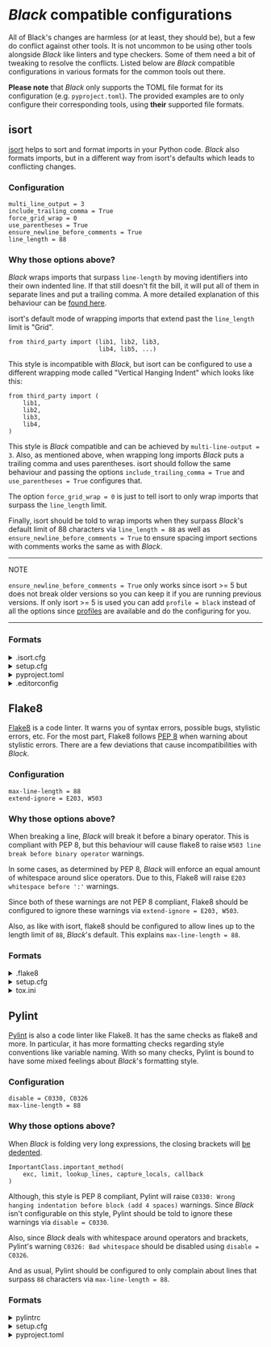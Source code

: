 # _Black_ compatible configurations

All of Black's changes are harmless (or at least, they should be), but a few do conflict
against other tools. It is not uncommon to be using other tools alongside _Black_ like
linters and type checkers. Some of them need a bit of tweaking to resolve the conflicts.
Listed below are _Black_ compatible configurations in various formats for the common
tools out there.

**Please note** that _Black_ only supports the TOML file format for its configuration
(e.g. `pyproject.toml`). The provided examples are to only configure their corresponding
tools, using **their** supported file formats.

## isort

[isort](https://pypi.org/p/isort/) helps to sort and format imports in your Python code.
_Black_ also formats imports, but in a different way from isort's defaults which leads
to conflicting changes.

### Configuration

```
multi_line_output = 3
include_trailing_comma = True
force_grid_wrap = 0
use_parentheses = True
ensure_newline_before_comments = True
line_length = 88
```

### Why those options above?

_Black_ wraps imports that surpass `line-length` by moving identifiers into their own
indented line. If that still doesn't fit the bill, it will put all of them in separate
lines and put a trailing comma. A more detailed explanation of this behaviour can be
[found here](https://github.com/psf/black#how-black-wraps-lines).

isort's default mode of wrapping imports that extend past the `line_length` limit is
"Grid".

```py3
from third_party import (lib1, lib2, lib3,
                         lib4, lib5, ...)
```

This style is incompatible with _Black_, but isort can be configured to use a different
wrapping mode called "Vertical Hanging Indent" which looks like this:

```py3
from third_party import (
    lib1,
    lib2,
    lib3,
    lib4,
)
```

This style is _Black_ compatible and can be achieved by `multi-line-output = 3`. Also,
as mentioned above, when wrapping long imports _Black_ puts a trailing comma and uses
parentheses. isort should follow the same behaviour and passing the options
`include_trailing_comma = True` and `use_parentheses = True` configures that.

The option `force_grid_wrap = 0` is just to tell isort to only wrap imports that surpass
the `line_length` limit.

Finally, isort should be told to wrap imports when they surpass _Black_'s default limit
of 88 characters via `line_length = 88` as well as
`ensure_newline_before_comments = True` to ensure spacing import sections with comments
works the same as with _Black_.

---

NOTE

`ensure_newline_before_comments = True` only works since isort >= 5 but does not break
older versions so you can keep it if you are running previous versions. If only isort >=
5 is used you can add `profile = black` instead of all the options since
[profiles](https://timothycrosley.github.io/isort/docs/configuration/profiles/) are
available and do the configuring for you.

---

### Formats

<details>
<summary>.isort.cfg</summary>

```cfg
[settings]
multi_line_output = 3
include_trailing_comma = True
force_grid_wrap = 0
use_parentheses = True
ensure_newline_before_comments = True
line_length = 88
```

</details>

<details>
<summary>setup.cfg</summary>

```cfg
[isort]
multi_line_output = 3
include_trailing_comma = True
force_grid_wrap = 0
use_parentheses = True
ensure_newline_before_comments = True
line_length = 88
```

</details>

<details>
<summary>pyproject.toml</summary>

```toml
[tool.isort]
multi_line_output = 3
include_trailing_comma = true
force_grid_wrap = 0
use_parentheses = true
ensure_newline_before_comments = true
line_length = 88
```

</details>

<details>
<summary>.editorconfig</summary>

```ini
[*.py]
multi_line_output = 3
include_trailing_comma = True
force_grid_wrap = 0
use_parentheses = True
ensure_newline_before_comments = True
line_length = 88
```

</details>

## Flake8

[Flake8](https://pypi.org/p/flake8/) is a code linter. It warns you of syntax errors,
possible bugs, stylistic errors, etc. For the most part, Flake8 follows
[PEP 8](https://www.python.org/dev/peps/pep-0008/) when warning about stylistic errors.
There are a few deviations that cause incompatibilities with _Black_.

### Configuration

```
max-line-length = 88
extend-ignore = E203, W503
```

### Why those options above?

When breaking a line, _Black_ will break it before a binary operator. This is compliant
with PEP 8, but this behaviour will cause flake8 to raise
`W503 line break before binary operator` warnings.

In some cases, as determined by PEP 8, _Black_ will enforce an equal amount of
whitespace around slice operators. Due to this, Flake8 will raise
`E203 whitespace before ':'` warnings.

Since both of these warnings are not PEP 8 compliant, Flake8 should be configured to
ignore these warnings via `extend-ignore = E203, W503`.

Also, as like with isort, flake8 should be configured to allow lines up to the length
limit of `88`, _Black_'s default. This explains `max-line-length = 88`.

### Formats

<details>
<summary>.flake8</summary>

```ini
[flake8]
max-line-length = 88
extend-ignore = E203, W503
```

</details>

<details>
<summary>setup.cfg</summary>

```cfg
[flake8]
max-line-length = 88
extend-ignore = E203, W503
```

</details>

<details>
<summary>tox.ini</summary>

```ini
[flake8]
max-line-length = 88
extend-ignore = E203, W503
```

</details>

## Pylint

[Pylint](https://pypi.org/p/pylint/) is also a code linter like Flake8. It has the same
checks as flake8 and more. In particular, it has more formatting checks regarding style
conventions like variable naming. With so many checks, Pylint is bound to have some
mixed feelings about _Black_'s formatting style.

### Configuration

```
disable = C0330, C0326
max-line-length = 88
```

### Why those options above?

When _Black_ is folding very long expressions, the closing brackets will
[be dedented](https://github.com/psf/black#how-black-wraps-lines).

```py3
ImportantClass.important_method(
    exc, limit, lookup_lines, capture_locals, callback
)
```

Although, this style is PEP 8 compliant, Pylint will raise
`C0330: Wrong hanging indentation before block (add 4 spaces)` warnings. Since _Black_
isn't configurable on this style, Pylint should be told to ignore these warnings via
`disable = C0330`.

Also, since _Black_ deals with whitespace around operators and brackets, Pylint's
warning `C0326: Bad whitespace` should be disabled using `disable = C0326`.

And as usual, Pylint should be configured to only complain about lines that surpass `88`
characters via `max-line-length = 88`.

### Formats

<details>
<summary>pylintrc</summary>

```rc
[MESSAGES CONTROL]
disable = C0330, C0326

[format]
max-line-length = 88
```

</details>

<details>
<summary>setup.cfg</summary>

```cfg
[pylint]
max-line-length = 88

[pylint.messages_control]
disable = C0330, C0326
```

</details>

<details>
<summary>pyproject.toml</summary>

```toml
[tool.pylint.messages_control]
disable = "C0330, C0326"

[tool.pylint.format]
max-line-length = "88"
```

</details>
